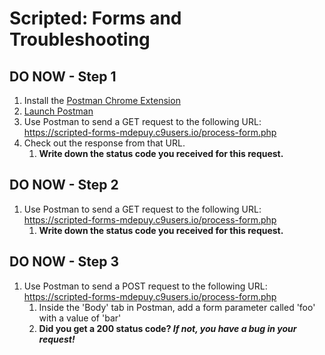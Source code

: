 # Scripted: Forms and Troubleshooting

## DO NOW - Step 1
1. Install the [Postman Chrome Extension](https://chrome.google.com/webstore/detail/postman-rest-client-packa/fhbjgbiflinjbdggehcddcbncdddomop)
1. [Launch Postman](https://www.getpostman.com/docs/launch)
1. Use Postman to send a GET request to the following URL: https://scripted-forms-mdepuy.c9users.io/process-form.php
1. Check out the response from that URL.
	1. __Write down the status code you received for this request.__

## DO NOW - Step 2
1. Use Postman to send a GET request to the following URL: https://scripted-forms-mdepuy.c9users.io/process-form.php
	1. __Write down the status code you received for this request.__

## DO NOW - Step 3
1. Use Postman to send a POST request to the following URL: https://scripted-forms-mdepuy.c9users.io/process-form.php
    1. Inside the 'Body' tab in Postman, add a form parameter called 'foo' with a value of 'bar'
	1. __Did you get a 200 status code?  *If not, you have a bug in your request!*__
